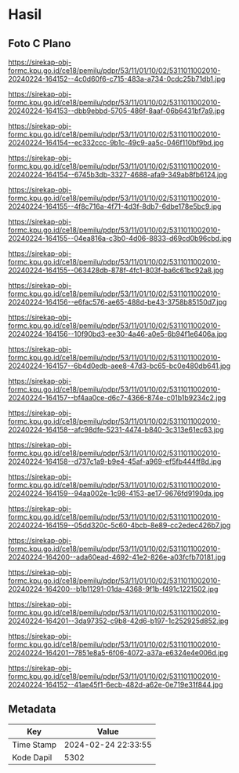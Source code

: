 # Hasil

## Foto C Plano

https://sirekap-obj-formc.kpu.go.id/ce18/pemilu/pdpr/53/11/01/10/02/5311011002010-20240224-164152--4c0d60f6-c715-483a-a734-0cdc25b71db1.jpg

https://sirekap-obj-formc.kpu.go.id/ce18/pemilu/pdpr/53/11/01/10/02/5311011002010-20240224-164153--dbb9ebbd-5705-486f-8aaf-06b6431bf7a9.jpg

https://sirekap-obj-formc.kpu.go.id/ce18/pemilu/pdpr/53/11/01/10/02/5311011002010-20240224-164154--ec332ccc-9b1c-49c9-aa5c-046f110bf9bd.jpg

https://sirekap-obj-formc.kpu.go.id/ce18/pemilu/pdpr/53/11/01/10/02/5311011002010-20240224-164154--6745b3db-3327-4688-afa9-349ab8fb6124.jpg

https://sirekap-obj-formc.kpu.go.id/ce18/pemilu/pdpr/53/11/01/10/02/5311011002010-20240224-164155--4f8c716a-4f71-4d3f-8db7-6dbe178e5bc9.jpg

https://sirekap-obj-formc.kpu.go.id/ce18/pemilu/pdpr/53/11/01/10/02/5311011002010-20240224-164155--04ea816a-c3b0-4d06-8833-d69cd0b96cbd.jpg

https://sirekap-obj-formc.kpu.go.id/ce18/pemilu/pdpr/53/11/01/10/02/5311011002010-20240224-164155--063428db-878f-4fc1-803f-ba6c61bc92a8.jpg

https://sirekap-obj-formc.kpu.go.id/ce18/pemilu/pdpr/53/11/01/10/02/5311011002010-20240224-164156--e6fac576-ae65-488d-be43-3758b85150d7.jpg

https://sirekap-obj-formc.kpu.go.id/ce18/pemilu/pdpr/53/11/01/10/02/5311011002010-20240224-164156--10f90bd3-ee30-4a46-a0e5-6b94f1e6406a.jpg

https://sirekap-obj-formc.kpu.go.id/ce18/pemilu/pdpr/53/11/01/10/02/5311011002010-20240224-164157--6b4d0edb-aee8-47d3-bc65-bc0e480db641.jpg

https://sirekap-obj-formc.kpu.go.id/ce18/pemilu/pdpr/53/11/01/10/02/5311011002010-20240224-164157--bf4aa0ce-d6c7-4366-874e-c01b1b9234c2.jpg

https://sirekap-obj-formc.kpu.go.id/ce18/pemilu/pdpr/53/11/01/10/02/5311011002010-20240224-164158--afc98dfe-5231-4474-b840-3c313e61ec63.jpg

https://sirekap-obj-formc.kpu.go.id/ce18/pemilu/pdpr/53/11/01/10/02/5311011002010-20240224-164158--d737c1a9-b9e4-45af-a969-ef5fb444ff8d.jpg

https://sirekap-obj-formc.kpu.go.id/ce18/pemilu/pdpr/53/11/01/10/02/5311011002010-20240224-164159--94aa002e-1c98-4153-ae17-9676fd9190da.jpg

https://sirekap-obj-formc.kpu.go.id/ce18/pemilu/pdpr/53/11/01/10/02/5311011002010-20240224-164159--05dd320c-5c60-4bcb-8e89-cc2edec426b7.jpg

https://sirekap-obj-formc.kpu.go.id/ce18/pemilu/pdpr/53/11/01/10/02/5311011002010-20240224-164200--ada60ead-4692-41e2-826e-a03fcfb70181.jpg

https://sirekap-obj-formc.kpu.go.id/ce18/pemilu/pdpr/53/11/01/10/02/5311011002010-20240224-164200--b1b11291-01da-4368-9f1b-f491c1221502.jpg

https://sirekap-obj-formc.kpu.go.id/ce18/pemilu/pdpr/53/11/01/10/02/5311011002010-20240224-164201--3da97352-c9b8-42d6-b197-1c252925d852.jpg

https://sirekap-obj-formc.kpu.go.id/ce18/pemilu/pdpr/53/11/01/10/02/5311011002010-20240224-164201--7851e8a5-6f06-4072-a37a-e6324e4e006d.jpg

https://sirekap-obj-formc.kpu.go.id/ce18/pemilu/pdpr/53/11/01/10/02/5311011002010-20240224-164152--41ae45f1-6ecb-482d-a62e-0e719e31f844.jpg


## Metadata

| Key        | Value               |
| ---------- | ------------------- |
| Time Stamp | 2024-02-24 22:33:55 |
| Kode Dapil | 5302                |



